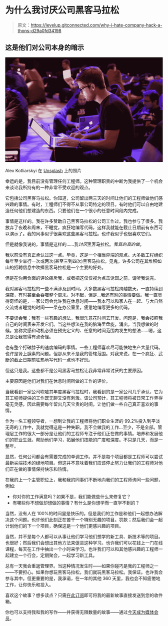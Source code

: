 # 为什么我讨厌公司黑客马拉松

> 原文：<https://levelup.gitconnected.com/why-i-hate-company-hack-a-thons-d29a0fd34198>

## 这是他们对公司本身的暗示

![](img/67b5408ed035de2a10730644baf76e8d.png)

Alex Kotliarskyi 在 [Unsplash](https://unsplash.com?utm_source=medium&utm_medium=referral) 上的照片

幸运的是，我目前没有管理任何工程师。这种管理职责的中断为我提供了一个机会来谈论我所持有的一种非常不受欢迎的观点。

它包括公司黑客马拉松。你知道，公司留出两三天的时间让他们的工程师做他们感兴趣的事情。有时，工程师们不得不从事公司特定的项目。有时他们可以自由地建造任何他们想建造的东西。只要他们在一个很小的任意时间段内完成。

事情是这样的。我在许多赞助自己黑客马拉松的公司工作过。我也参与了很多。我放弃了夜晚和周末，不睡觉，疯狂地编写代码，这样我就能在截止日期前有东西可以演示了。我的同事似乎很喜欢这些黑客马拉松。也许我似乎也很喜欢它们。

但是就像我说的，事情是这样的……我*讨厌*黑客马拉松。*我真的真的做*。

我以前没有真正承认过这一点。毕竟，这是一个相当异端的观点。大多数工程组织每年至少举行一次或两次(甚至三到四次)黑客马拉松。见鬼，许多公司在其堆积如山的招聘信息中吹捧黑客马拉松是一个主要的好处。

但是在你用负面的评论痛斥我，或者把这仅仅视为点击诱饵之前，请听我说完。

我对黑客马拉松的一些不满涉及到时间。大多数黑客马拉松跨越数天，一直持续到深夜，有时甚至会吞噬整个周末。对不起，但是…我还有别的事情要做。我一直觉得奇怪的是，一家公司会允许我在休息时间——我本可以和家人在一起、与大自然交流或者睡觉的时间——呆在办公室里，疲惫地编写更多的代码。

不要误会我；我有一些有趣的想法，我很乐意花时间去开发。问题是，我会按照我自己的时间表来开发它们。当这些想法在我的脑海里盘旋，涌出。当我想做的时候。宣称灵感和动机必须在预先定义的、任意的时间范围内发生的想法……嗯，这总是让我觉得有点奇怪。

也有整个打破脖子的速度编码的事情。一些工程师喜欢尽可能快地生产大量代码。也许是肾上腺素的问题。但那从来不是我的管辖范围。对我来说，在一个疯狂、武断的截止日期前狂热地写代码一点也不好玩。

但这只是我。这些都不是公司黑客马拉松让我非常非常讨厌的主要原因。

主要原因是他们对我们在休息时间所做的工作的评价。

当我看到一家公司吹嘘其年度黑客马拉松时，我看到的是一家公司几乎承认，它为其工程师提供的工作既无聊又没有刺激。该公司预计，其工程师将被日常工作弄得毫无灵感，因此需要每年留出几天宝贵的时间，让他们做一些自己真正喜欢的事情。

作为一名工程领导者，一想到让我的工程师将他们职业生涯的 99.2%投入到平淡无奇的工作中，我就觉得这是一种失职。我不会做我的工作…至少，不是全部。管理层工作的很大一部分是让他们的工程师专注于他们正在做的事情。培养和发展他们的职业生涯。帮助他们学习，拓展他们技能的广度和深度。不只是几天，而是一整年。

显然，任何公司都会有需要完成的单调工作。并不是每个项目都是工程师可以尝试最新尖端技术的绿地项目。但这并不意味着我们应该停止努力让我们的工程师对他们正在做的事情保持快乐和热情。

在我的上一个主管职位上，我和我的同事们不断地向我们的工程师询问一些问题，例如:

*   你对你的工作满意吗？如果不是，我们能做些什么来修复它？
*   有哪些你不想做却想做的事情？有什么是你想学而一直学不到的？

当然，没有人在 100%的时间里是快乐的。但是我们的工作是和他们一起想办法解决这个问题。也许他们此刻正在苦干一个特别无趣的项目。罚款；然后我们会一起计划他们的下一个项目，确保这是一个他们更感兴趣的项目。

当然，并不是每个人都可以从事让他们学习他们想学的新工具、新技术等的项目。也很好；然后我们会想出其他方法来促进这种学习。也许我们可以花钱上一门在线课程，每天在工作中抽出一个小时来学习。也许我们可以和其他感兴趣的工程师一起建立一个行会，定期聚会，一起学习新工具。

总有一天我会重返管理界。当这种情况发生时——如果你碰巧是我的工程师之一——不要担心。如果你想玩黑客马拉松，我们就玩黑客马拉松。我保证。也许我会参与其中。但更重要的是，我承诺，在一年的其他 360 天里，我也会不知疲倦地工作，让你快乐和投入。

喜欢这个故事？想多读点？只需[在此订阅](https://dt-23597.medium.com/subscribe)即可将我的最新故事直接发送到您的收件箱。

你也可以支持我和我的写作——并获得无限数量的故事——通过[今天成为媒体会员](https://dt-23597.medium.com/membership)。